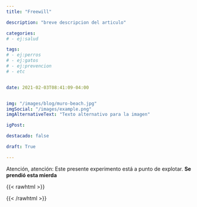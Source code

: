 ```yaml
---
title: "Freewill"

description: "breve descripcion del articulo"

categories:
# - ej:salud

tags:
# - ej:perros
# - ej:gatos
# - ej:prevencion
# - etc


date: 2021-02-03T08:41:09-04:00


img: "/images/blog/muro-beach.jpg"
imgSocial: "/images/example.png"
imgAlternativeText: "Texto alternativo para la imagen"

igPost: 

destacado: false

draft: True

---
```


Atención, atención: Este presente experimento está a punto de explotar. **Se prendió esta mierda**




{{< rawhtml >}}

<div id='chart'></div>

<script src="https://cdn.jsdelivr.net/npm/apexcharts"></script>

<script>
    let options = {
        chart: {
            type: 'line'
        },
        series: [{
            name: 'sales', 
            data: [30, 40, 35, 50, 49, 60, 70, 91, 125]
        }],
        xaxis: {
            categories: [1991, 1992, 1993, 1994, 1995, 1996, 1997, 1998, 1999]
        }
    }
    let container = document.querySelector("#chart")
    let chart = new ApexCharts(container, options)
g
    chart.render()

</script>

{{< /rawhtml >}}